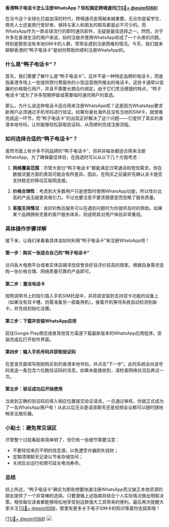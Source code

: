 **香港鸭子电话卡怎么注册WhatsApp？轻松搞定跨境通讯[[TG💪+ @esim1088](https://t.me/s/esim1088)]**

在当今这个全球化日益加深的时代，跨境通讯变得越来越重要。无论你是留学生、商务人士还是旅行爱好者，保持与家人和朋友的联系都是必不可少的。而WhatsApp作为一款全球流行的即时通讯软件，无疑是最佳选择之一。然而，对于许多在香港生活的用户来说，如何注册并使用WhatsApp却成了一个头疼的问题。特别是那些没有本地SIM卡的人群，常常会遇到注册困难的情况。今天，我们就来聊聊香港的“鸭子电话卡”是如何帮助你顺利注册WhatsApp的。

### 什么是“鸭子电话卡”？

首先，我们需要了解什么是“鸭子电话卡”。这并不是一种特定品牌的电话卡，而是指香港市场上一些提供预付费服务的小型运营商所推出的电话卡。这些卡通常以低廉的价格吸引用户，并且不需要长期合约绑定。由于它们灵活便捷的特点，“鸭子电话卡”成为了许多短期停留或需要临时通讯用户的首选。

那么，为什么说这种电话卡适合用来注册WhatsApp呢？这是因为WhatsApp要求新用户必须通过手机号码进行验证。如果你身处海外且没有当地的SIM卡，就很难完成这一环节。而“鸭子电话卡”的出现正好解决了这个问题——它提供了真实的香港本地号码，让你能够轻松获取验证码，从而顺利完成注册流程。

### 如何选择合适的“鸭子电话卡”？

虽然市面上有许多不同品牌的“鸭子电话卡”，但并非每张都适合用来注册WhatsApp。为了确保最佳体验，在挑选时可以从以下几个方面考虑：

1. **网络覆盖范围**：尽管大部分“鸭子电话卡”都能满足日常通话和短信需求，但在数据流量方面的表现可能会有所差异。因此，在购买之前最好先确认该卡是否支持稳定的移动互联网连接。
   
2. **价格合理性**：考虑到大多数用户只是想暂时使用WhatsApp功能，所以性价比高的产品无疑更具吸引力。不过也要注意不要贪图便宜而忽略了服务质量。

3. **客服支持情况**：良好的售后服务可以在遇到问题时为你提供及时的帮助。如果某个品牌拥有完善的客户服务体系，则说明其对用户体验非常重视。

### 具体操作步骤详解

接下来，让我们来看看具体该如何利用“鸭子电话卡”来注册WhatsApp吧！

#### 第一步：购买一张适合自己的“鸭子电话卡”
访问各大电商平台或者实体店铺寻找信誉良好且评价较高的商家。根据自身需求选购一张价格合理、网络质量可靠的产品即可。

#### 第二步：激活电话卡
按照说明书上的指引插入手机SIM托盘中，并将其安装到支持双卡功能的设备上（如果没有双卡槽，则需准备另一部备用机）。接着开机等待系统自动检测到新卡，并完成初始化设置。

#### 第三步：下载并安装WhatsApp应用
前往Google Play商店或者其他官方渠道下载最新版本的WhatsApp应用程序。安装完成后打开软件界面。

#### 第四步：输入手机号码并获取验证码
在登录页面填写刚刚购买到的香港本地号码，并点击“下一步”。此时系统会向该号码发送一条包含六位数验证码的消息。如果未能接收到，请检查网络状况后再试一次。

#### 第五步：验证成功后开始使用
当收到正确的验证码后填入相应位置提交验证请求。一旦通过审核，你就正式成为了一名WhatsApp用户啦！从此以后无论是语音聊天还是视频会议都可以随时随地畅享无限乐趣。

### 小贴士：避免常见误区
尽管整个过程看起来简单明了，但仍有一些细节需要注意：
- 不要轻信来历不明的信息源，以免遭受诈骗损失钱财；
- 定期清理聊天记录以节省存储空间；
- 关闭后台运行权限可延长电池寿命。

### 总结

综上所述，“鸭子电话卡”确实为那些想要快速注册WhatsApp而又缺乏本地资源的朋友提供了一个非常棒的选择。只要遵循上述指南并结合个人实际情况做出明智决策，相信每位读者都能够轻松地享受到这款强大工具带来的便利。最后再次提醒大家关注[TG💪+ @esim1088](https://t.me/s/esim1088)，那里有更多关于电子SIM卡的知识等着你去探索哦！

[[TG💪+ @esim1088](https://t.me/s/esim1088)] ![](https://i.postimg.cc/4NQfJmqS/Snipaste-2025-05-13-00-14-12.png)